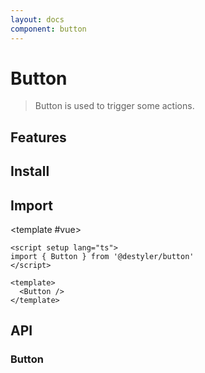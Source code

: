 ```yaml
---
layout: docs
component: button
---
```


# Button

> Button is used to trigger some actions.

<Preview name="buttons" />

## Features

<Features :lists="[
'Native HTML <button> element support.',
'<a> and custom element type support via the WAI ARIA Button design pattern.',
'Keyboard event support for Space and Enter keys.',
]" />

## Install

<CodeGroupPackage name="@destyler/button" />

## Import

<CodePreview :tabs="[
  {value: 'vue', label: 'index.vue', icon: 'vscode-icons:file-type-vue'}
]">

<template #vue>

```vue twoslash
<script setup lang="ts">
import { Button } from '@destyler/button'
</script>

<template>
  <Button />
</template>
```

</template>

</CodePreview>

## API

### Button

<!--@include: ../../packages/components/button/.docs/button.md-->

<Attribute
  :value="[
    {
      name: '[data-disabled]',
      value:`Present when disabled`
    },
  ]"
/>
